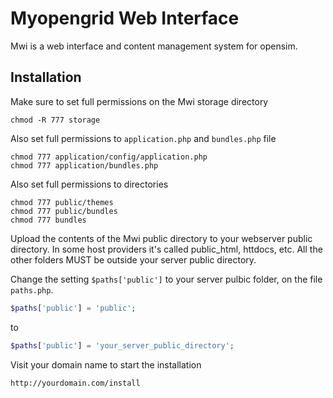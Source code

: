 Myopengrid Web Interface
===

Mwi is a web interface and content management system for opensim.
## Installation

Make sure to set full permissions on the Mwi storage directory

    chmod -R 777 storage
    
Also set full permissions to `application.php` and `bundles.php` file

    chmod 777 application/config/application.php
    chmod 777 application/bundles.php

Also set full permissions to directories

    chmod 777 public/themes
    chmod 777 public/bundles
    chmod 777 bundles
    
Upload the contents of the Mwi public directory to your webserver
public directory. In some host providers it's called public_html, 
httdocs, etc. All the other folders MUST be outside your server 
public directory.

Change the setting `$paths['public']` to your server pulbic folder, on the
file `paths.php`.

```php
$paths['public'] = 'public';
```
to
```php
$paths['public'] = 'your_server_public_directory';
```

Visit your domain name to start the installation

    http://yourdomain.com/install

